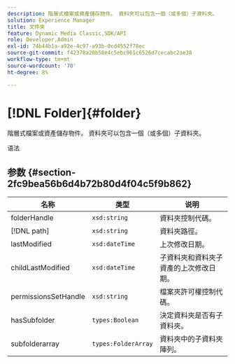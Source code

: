 ```yaml
---
description: 階層式檔案或資產儲存物件。 資料夾可以包含一個（或多個）子資料夾。
solution: Experience Manager
title: 文件夹
feature: Dynamic Media Classic,SDK/API
role: Developer,Admin
exl-id: 74b44b1a-a92e-4c97-a93b-0cd4552f78ec
source-git-commit: f42378a20b58e4c5ebc961c6526d7cecabc2ae38
workflow-type: tm+mt
source-wordcount: '70'
ht-degree: 8%

---
```


# [!DNL Folder]{#folder}

階層式檔案或資產儲存物件。 資料夾可以包含一個（或多個）子資料夾。

语法

## 参数 {#section-2fc9bea56b6d4b72b80d4f04c5f9b862}

| 名称 | 类型 | 说明 |
|---|---|---|
| folderHandle | `xsd:string` | 資料夾控制代碼。 |
| [!DNL path] | `xsd:string` | 資料夾路徑。 |
| lastModified | `xsd:dateTime` | 上次修改日期。 |
| childLastModified | `xsd:dateTime` | 子資料夾和資料夾子資產的上次修改日期。 |
| permissionsSetHandle | `xsd:string` | 檔案夾許可權控制代碼。 |
| hasSubfolder | `types:Boolean` | 決定資料夾是否有子資料夾。 |
| subfolderarray | `types:FolderArray` | 資料夾中的子資料夾陣列。 |
